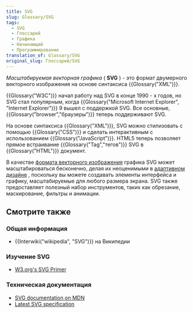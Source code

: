 ```yaml
---
title: SVG
slug: Glossary/SVG
tags:
  - SVG
  - Глоссарий
  - Графика
  - Начинающий
  - Программирование
translation_of: Glossary/SVG
original_slug: Глоссарий/SVG
---
```


_Масштабируемая векторная графика_ ( **SVG** ) - это формат двумерного векторного изображения на основе синтаксиса {{Glossary("XML")}}.

{{Glossary("W3C")}} начал работу над SVG в конце 1990 - х годов, но SVG стал популярным, когда {{Glossary("Microsoft Internet Explorer", "Internet Explorer")}} 9 вышел с поддержкой SVG. Все основные, {{Glossary("browser","браузеры")}} теперь поддерживают SVG.

На основе синтаксиса {{Glossary("XML")}}, SVG можно стилизовать с помощью {{Glossary("CSS")}} и сделать интерактивным с использованием {{Glossary("JavaScript")}}. HTML5 теперь позволяет прямое встраивание {{Glossary("Tag","тегов")}} SVG в {{Glossary("HTML")}} документ.

В качестве [формата векторного изображения](http://en.wikipedia.org/wiki/Vector_graphics) графика SVG может масштабироваться бесконечно, делая их неоценимыми в [адаптивном дизайне](/ru/docs/Glossary/responsive_design) , поскольку вы можете создавать элементы интерфейса и графику, масштабируемые для любого размера экрана. SVG также предоставляет полезный набор инструментов, таких как обрезание, маскирование, фильтры и анимации.

## Смотрите также

### Общая информация

- {{Interwiki("wikipedia", "SVG")}} на Википедии

### Изучение SVG

- [W3.org's SVG Primer](https://www.w3.org/Graphics/SVG/IG/resources/svgprimer.html)

### Техническая документация

- [SVG documentation on MDN](/ru/docs/Web/SVG)
- [Latest SVG specification](http://www.w3.org/TR/SVG/)
